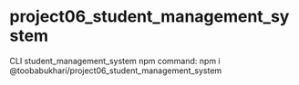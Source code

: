 # project06_student_management_system
 CLI student_management_system
 npm command:    npm i @toobabukhari/project06_student_management_system
